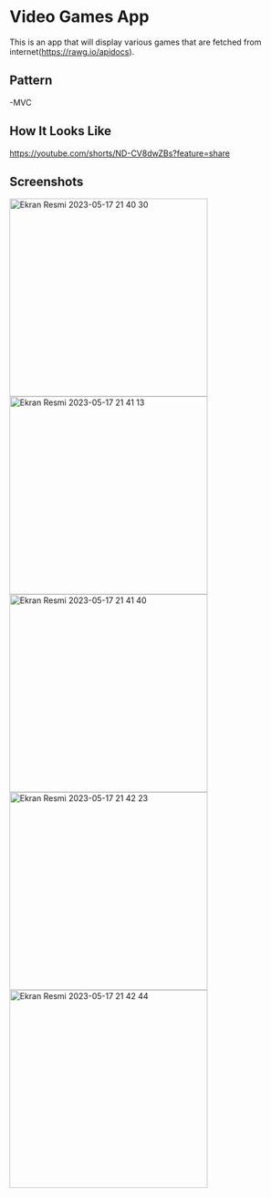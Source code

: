 # Video Games App
This is an app that will display various games that are fetched from internet(https://rawg.io/apidocs). 

## Pattern
-MVC

## How It Looks Like
https://youtube.com/shorts/ND-CV8dwZBs?feature=share

## Screenshots
<img width="347" alt="Ekran Resmi 2023-05-17 21 40 30" src="https://github.com/baykaramikail/video-games-app/assets/96432023/f60ec989-e42e-4195-8ce0-d923b5a46d39">

<img width="347" alt="Ekran Resmi 2023-05-17 21 41 13" src="https://github.com/baykaramikail/video-games-app/assets/96432023/f5fb5e95-c042-42ef-aba4-713465ba488a">

<img width="347" alt="Ekran Resmi 2023-05-17 21 41 40" src="https://github.com/baykaramikail/video-games-app/assets/96432023/77537e10-dd1f-4cad-bbda-f3e8410a8ca6">

<img width="347" alt="Ekran Resmi 2023-05-17 21 42 23" src="https://github.com/baykaramikail/video-games-app/assets/96432023/f20c8b82-6d40-4497-ba72-20fa0fb7c9e3">

<img width="347" alt="Ekran Resmi 2023-05-17 21 42 44" src="https://github.com/baykaramikail/video-games-app/assets/96432023/0fd57b7c-9bb7-4662-961e-36ad7ebfff01">

